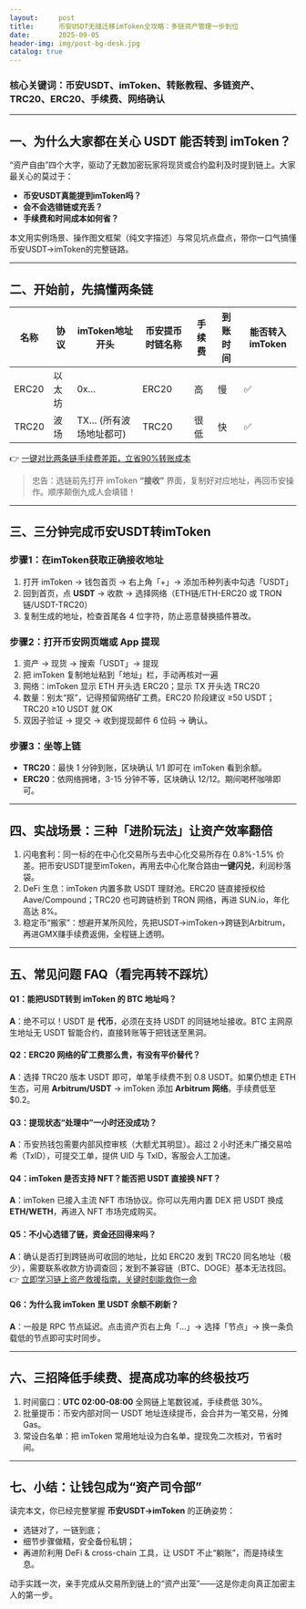 ```yaml
---
layout:     post
title:      币安USDT无缝迁移imToken全攻略：多链资产管理一步到位
date:       2025-09-05
header-img: img/post-bg-desk.jpg
catalog: true
---
```


### 核心关键词：币安USDT、imToken、转账教程、多链资产、TRC20、ERC20、手续费、网络确认

---

## 一、为什么大家都在关心 USDT 能否转到 imToken？
“资产自由”四个大字，驱动了无数加密玩家将现货或合约盈利及时提到链上。大家最关心的莫过于：  
- **币安USDT真能提到imToken吗？**  
- **会不会选错链或充丢？**  
- **手续费和时间成本如何省？**

本文用实例场景、操作图文框架（纯文字描述）与常见坑点盘点，带你一口气搞懂币安USDT→imToken的完整链路。

---

## 二、开始前，先搞懂两条链
| 名称   | 协议  | imToken地址开头 | 币安提币时链名称 | 手续费 | 到账时间 | 能否转入imToken |
|--------|-------|------------------|------------------|--------|----------|-----------------|
| ERC20  | 以太坊 | 0x…               | ERC20            | 高     | 慢       | ✅               |
| TRC20  | 波场  | TX… (所有波场地址都可) | TRC20            | 很低   | 快       | ✅               |

👉 [一键对比两条链手续费差距，立省90%转账成本](https://okxdog.com/)

> 忠告：选链前先打开 imToken **“接收”** 界面，复制好对应地址，再回币安操作。顺序颠倒九成人会填错！

---

## 三、三分钟完成币安USDT转imToken
### 步骤1：在imToken获取正确接收地址
1. 打开 imToken → 钱包首页 → 右上角「+」→ 添加币种列表中勾选「USDT」  
2. 回到首页，点 **USDT** → 收款 → 选择网络（ETH链/ETH-ERC20 或 TRON链/USDT-TRC20）  
3. 复制生成的地址，检查首尾各 4 位字符，防止恶意替换插件篡改。

### 步骤2：打开币安网页端或 App 提现
1. 资产 → 现货 → 搜索「USDT」→ 提现  
2. 把 imToken 复制地址粘到「地址」栏，手动再核对一遍  
3. 网络：imToken 显示 ETH 开头选 ERC20；显示 TX 开头选 TRC20  
4. 数量：别太“抠”，记得预留网络矿工费。ERC20 阶段建议 ≥50 USDT；TRC20 ≥10 USDT 就 OK  
5. 双因子验证 → 提交 → 收到提现邮件 6 位码 → 确认。  

### 步骤3：坐等上链
- **TRC20**：最快 1 分钟到账，区块确认 1/1 即可在 imToken 看到余额。  
- **ERC20**：依网络拥堵，3-15 分钟不等，区块确认 12/12。期间喝杯咖啡即可。  

---

## 四、实战场景：三种「进阶玩法」让资产效率翻倍
1) 闪电套利：同一标的在中心化交易所与去中心化交易所存在 0.8%-1.5% 价差。把币安USDT提至imToken，再用去中心化聚合路由**一键闪兑**，利润秒落袋。  
2) DeFi 生息：imToken 内置多款 USDT 理财池。ERC20 链直接授权给 Aave/Compound；TRC20 也可跨链桥到 TRON 网络，再进 SUN.io，年化高达 8%。  
3) 稳定币“搬家”：想避开某所风险，先把USDT→imToken→跨链到Arbitrum，再进GMX赚手续费返佣，全程链上透明。

---

## 五、常见问题 FAQ（看完再转不踩坑）

#### Q1：能把USDT转到 imToken 的 BTC 地址吗？
**A**：绝不可以！USDT 是 **代币**，必须在支持 USDT 的同链地址接收。BTC 主网原生地址无 USDT 智能合约，直接转账等于把钱送至黑洞。

#### Q2：ERC20 网络的矿工费那么贵，有没有平价替代？
**A**：选择 TRC20 版本 USDT 即可，单笔手续费不到 0.8 USDT。如果仍想走 ETH 生态，可用 **Arbitrum/USDT** → imToken 添加 **Arbitrum 网络**。手续费低至 $0.2。

#### Q3：提现状态“处理中”一小时还没成功？
**A**：币安热钱包需要内部风控审核（大额尤其明显）。超过 2 小时还未广播交易哈希（TxID），可提交工单，提供 UID 与 TxID，客服会人工加速。

#### Q4：imToken 是否支持 NFT？能否把 USDT 直接换 NFT？
**A**：imToken 已接入主流 NFT 市场协议。你可以先用内置 DEX 把 USDT 换成 **ETH/WETH**，再进入 NFT 市场完成购买。

#### Q5：不小心选错了链，资金还回得来吗？
**A**：确认是否打到跨链尚可收回的地址，比如 ERC20 发到 TRC20 同名地址（极少），需要联系收款方协调查回；发到不兼容链（BTC、DOGE）基本无法找回。  
👉 [立即学习链上资产救援指南，关键时刻能救你一命](https://okxdog.com/)

#### Q6：为什么我 imToken 里 USDT 余额不刷新？
**A**：一般是 RPC 节点延迟。点击资产页右上角「…」→ 选择「节点」→ 换一条负载低的节点即可实时同步。

---

## 六、三招降低手续费、提高成功率的终极技巧
1. 时间窗口：**UTC 02:00-08:00** 全网链上笔数锐减，手续费低 30%。  
2. 批量提币：币安内部对同一 USDT 地址连续提币，会合并为一笔交易，分摊 Gas。  
3. 常设白名单：把 imToken 常用地址设为白名单，提现免二次核对，节省时间。

---

## 七、小结：让钱包成为“资产司令部”
读完本文，你已经完整掌握 **币安USDT→imToken** 的正确姿势：  
- 选链对了，一链到底；  
- 细节步骤做精，安全备份私钥；  
- 再进阶利用 DeFi & cross-chain 工具，让 USDT 不止“躺账”，而是持续生息。

动手实践一次，亲手完成从交易所到链上的“资产出笼”——这是你走向真正加密主人的第一步。